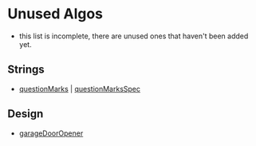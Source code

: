 # Unused Algos

- this list is incomplete, there are unused ones that haven't been added yet.

## Strings

- [questionMarks](../strings/questionMarks.js) | [questionMarksSpec](../spec/strings/questionMarksSpec.js)

## Design

- [garageDoorOpener](../design/garageDoorOpener.js)
